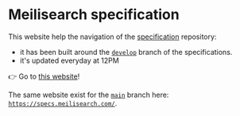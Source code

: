# Meilisearch specification

This website help the navigation of the [specification](https://github.com/meilisearch/specifications/) repository:
- it has been built around the [`develop`](https://github.com/meilisearch/specifications/tree/develop) branch of the specifications.
- it's updated everyday at 12PM

👉 Go to [this website](https://specs.meilisearch.dev/)!

The same website exist for the [`main`](https://github.com/meilisearch/specifications/tree/main) branch here: [`https://specs.meilisearch.com/`](https://specs.meilisearch.com/).


